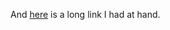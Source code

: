 And [here](http://bugs.debian.org/cgi-bin/pkgreport.cgi?tag=multiarch;users=debian-dpkg@lists.debian.org) is a long link I had at hand.

